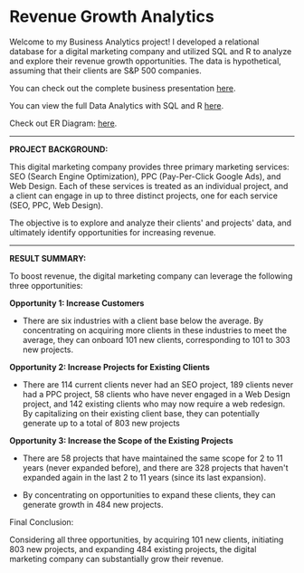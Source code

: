# Revenue Growth Analytics

Welcome to my Business Analytics project! I developed a relational database for a digital marketing company and utilized SQL and R to analyze and explore their revenue growth opportunities. The data is hypothetical, assuming that their clients are S&P 500 companies.

You can check out the complete business presentation [here](https://docs.google.com/presentation/d/1rk33tVznpX4Hvu0843c6KFj8_uytwp1TLZFWU5qubUk/edit?usp=sharing).

You can view the full Data Analytics with SQL and R [here](https://rpubs.com/rnguyen/revenue-growth-project).

Check out ER Diagram: [here](https://drive.google.com/file/d/1zSF_dZnnaKRKNeSnEsOu2vb_1i8Qu6Y_/view?usp=sharing).

---

**PROJECT BACKGROUND:**

This digital marketing company provides three primary marketing services: SEO (Search Engine Optimization), PPC (Pay-Per-Click Google Ads), and Web Design. Each of these services is treated as an individual project, and a client can engage in up to three distinct projects, one for each service (SEO, PPC, Web Design).

The objective is to explore and analyze their clients' and projects' data, and ultimately identify opportunities for increasing revenue.

---

**RESULT SUMMARY:**

To boost revenue, the digital marketing company can leverage the following three opportunities:

**Opportunity 1: Increase Customers**

* There are six industries with a client base below the average. By concentrating on acquiring more clients in these industries to meet the average, they can onboard 101 new clients, corresponding to 101 to 303 new projects.


**Opportunity 2: Increase Projects for Existing Clients**

* There are 114 current clients never had an SEO project, 189 clients never had a PPC project, 58 clients who have never engaged in a Web Design project, and 142 existing clients who may now require a web redesign. By capitalizing on their existing client base, they can potentially generate up to a total of 803 new projects

**Opportunity 3: Increase the Scope of the Existing Projects**

* There are 58 projects that have maintained the same scope for 2 to 11 years (never expanded before), and there are 328 projects that haven't expanded again in the last 2 to 11 years (since its last expansion). 

* By concentrating on opportunities to expand these clients, they can generate growth in 484 new projects.

Final Conclusion: 

Considering all three opportunities, by acquiring 101 new clients, initiating 803 new projects, and expanding 484 existing projects, the digital marketing company can substantially grow their revenue. 
